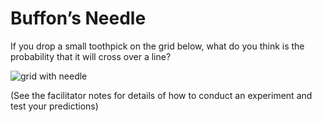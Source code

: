 # Buffon’s Needle

If you drop a small toothpick on the grid below, what do you think is the
probability that it will cross over a line?

![grid with needle](https://github.com/supportingami/sami-maths-club/blob/master/maths-club-pack/images/buffons-needle-1.png?raw=true)

(See the facilitator notes for details of how to conduct an experiment and
test your predictions)
